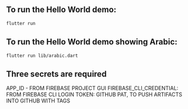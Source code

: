 ## To run the Hello World demo:
```sh
flutter run
```
## To run the Hello World demo showing Arabic:
```sh
flutter run lib/arabic.dart
```
## Three secrets are required
APP_ID - FROM FIREBASE PROJECT GUI
FIREBASE_CLI_CREDENTIAL:  FROM FIREBASE CLI LOGIN
TOKEN: GITHUB PAT, TO PUSH ARTIFACTS INTO GITHUB WITH TAGS
